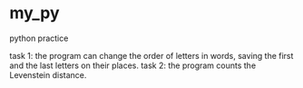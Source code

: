 # my_py
python practice

task 1: the program can change the order of letters in words, saving the first and the last letters on their places. 
task 2: the program counts the Levenstein distance.
